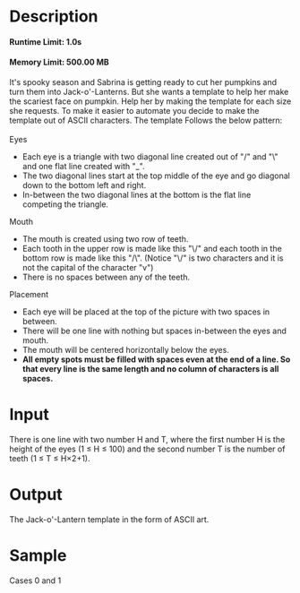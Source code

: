 # Description
#### Runtime Limit: 1.0s
#### Memory Limit: 500.00 MB

It's spooky season and Sabrina is getting ready to cut her pumpkins and turn them into Jack-o'-Lanterns. But she wants a template to help her make the scariest face on pumpkin. Help her by making the template for each size she requests. To make it easier to automate you decide to make the template out of ASCII characters. The template Follows the below pattern:
<br><br>
Eyes
<ul>
<li>Each eye is a triangle with two diagonal line created out of "/" and "\" and one flat line created with "_".</li>
<li>The two diagonal lines start at the top middle of the eye and go diagonal down to the bottom left and right.</li>
<li>In-between the two diagonal lines at the bottom is the flat line competing the triangle. </li>
</ul>
Mouth
<ul>
<li>The mouth is created using two row of teeth. </li>
<li>Each tooth in the upper row is made like this "\/" and each tooth in the bottom row is made like this "/\". (Notice "\/" is two characters and it is not the capital of the character "v")</li>
<li>There is no spaces between any of the teeth.</li>
</ul>
Placement
<ul>
<li>Each eye will be placed at the top of the picture with two spaces in between.</li>
<li>There will be one line with nothing but spaces in-between the eyes and mouth.</li>
<li>The mouth will be centered horizontally below the eyes.</li>
<li><b>All empty spots must be filled with spaces even at the end of a line. So that every line is the same length and no column of characters is all spaces.</b></li>
</ul>

# Input

There is one line with two number H and T, where the first number H is the height of the eyes (1 ≤ H ≤ 100) and the second number T is the number of teeth (1 ≤ T ≤ H&#215;2+1).

# Output

The Jack-o'-Lantern template in the form of ASCII art.

# Sample
Cases 0 and 1